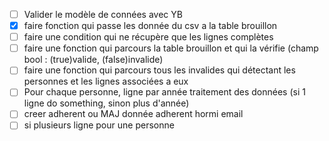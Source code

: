 - [ ] Valider le modèle de connées avec YB
- [x] faire fonction qui passe les donnée du csv a la table brouillon
- [ ] faire une condition qui ne récupère que les lignes complètes
- [ ] faire une fonction qui parcours la table brouillon et qui la vérifie (champ bool : (true)valide, (false)invalide)
- [ ] faire une fonction qui parcours tous les invalides qui détectant les personnes et les lignes associées a eux
- [ ] Pour chaque personne, ligne par année traitement des données (si 1 ligne do something, sinon plus d'année)
- [ ] creer adherent ou MAJ donnée adherent hormi email
- [ ] si plusieurs ligne pour une personne
